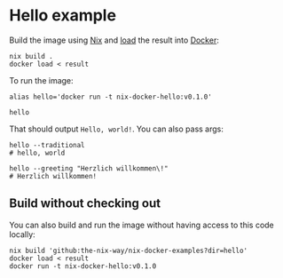 # Hello example

Build the image using [Nix] and [load] the result into [Docker]:

```shell
nix build .
docker load < result
```

To run the image:

```shell
alias hello='docker run -t nix-docker-hello:v0.1.0'

hello
```

That should output `Hello, world!`. You can also pass args:

```shell
hello --traditional
# hello, world

hello --greeting "Herzlich willkommen\!"
# Herzlich willkommen!
```

## Build without checking out

You can also build and run the image without having access to this code locally:

```shell
nix build 'github:the-nix-way/nix-docker-examples?dir=hello'
docker load < result
docker run -t nix-docker-hello:v0.1.0
```

[docker]: https://docker.com
[load]: https://docs.docker.com/engine/reference/commandline/load
[nix]: https://nixos.org
